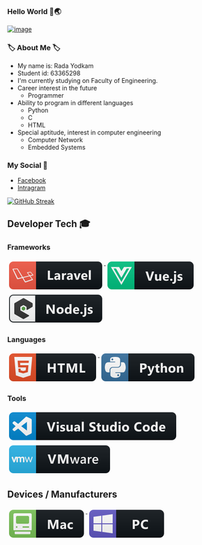 ### Hello World 🖖🌏 

[![image](https://www.queenshill.norfolk.sch.uk/wp-content/uploads/2020/06/welcome-image-2.jpg)](#)

### 🏷️ About Me 🏷️
- My name is: Rada Yodkam
- Student id: 63365298
- I'm currently studying on Faculty of Engineering.
- Career interest in the future 
    - Programmer
- Ability to program in different languages 
    - Python
    - C 
    - HTML
- Special aptitude, interest in computer engineering
    - Computer Network
    - Embedded Systems

### My Social 📱
  - [Facebook](https://www.facebook.com/profile.php?id=100006683326745) 
  - [Intragram](https://www.instagram.com/benz_rada/)

[![GitHub Streak](https://github-readme-streak-stats.herokuapp.com/?user=raday1204)](https://git.io/streak-stats)

## Developer Tech 🎓

### Frameworks 
<p align="left">
<a href="#">
    <img src="svg/dev/frameworks/laravel.svg" alt="laravel" style="vertical-align:top; margin:6px 4px">
  </a>  

<a href="#">
    <img src="svg/dev/frameworks/vue.svg" alt="vue" style="vertical-align:top; margin:6px 4px">
  </a>  

<a href="#">
    <img src="svg/dev/frameworks/nodejs_larger.svg" alt="nodejs_larger" style="vertical-align:top; margin:6px 4px">
  </a> 

</p>

### Languages 
<p align="left">
<a href="#">
    <img src="svg/dev/languages/html.svg" alt="html" style="vertical-align:top; margin:6px 4px">
  </a> 

<a href="#">
    <img src="svg/dev/languages/python.svg" alt="python" style="vertical-align:top; margin:6px 4px">
  </a> 

</P>

### Tools 
<p align="left">
<a href="#">
    <img src="svg/dev/tools/visualstudio_code.svg" alt="visualstudio_code" style="vertical-align:top; margin:6px 4px">
  </a>

 <a href="#">
    <img src="svg/dev/tools/vmware.svg" alt="vmware" style="vertical-align:top; margin:6px 4px">
  </a> 

</P>

## Devices / Manufacturers
<p align="left">
<a href="#">
    <img src="svg/devices/mac.svg" alt="mac" style="vertical-align:top; margin:6px 4px">
  </a>

<a href="#">
    <img src="svg/devices/pc.svg" alt="pc" style="vertical-align:top; margin:6px 4px">
  </a>
</p>